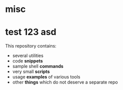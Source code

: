 # misc
# test 123 asd


This repository contains:

- several utilities
- code **snippets**
- sample shell **commands**
- very small **scripts**
- usage **examples** of various tools
- other **things** which do not deserve a separate repo
